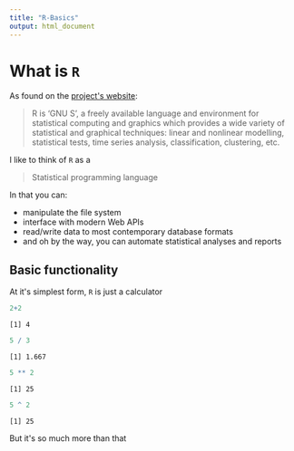 ```yaml
---
title: "R-Basics"
output: html_document
---
```





# What is `R`

As found on the [project's website](http://cran.us.r-project.org/):  


>  R is ‘GNU S’, a freely available language and environment for statistical computing and graphics which provides a wide variety of statistical and graphical techniques: linear and nonlinear modelling, statistical tests, time series analysis, classification, clustering, etc.  
  
  
I like to think of `R` as a 

>  Statistical programming language  

In that you can:

-  manipulate the file system  
-  interface with modern Web APIs  
-  read/write data to most contemporary database formats  
-  and oh by the way, you can automate statistical analyses and reports


## Basic functionality

At it's simplest form, `R` is just a calculator


```r
2+2
```

```
[1] 4
```

```r
5 / 3
```

```
[1] 1.667
```

```r
5 ** 2
```

```
[1] 25
```

```r
5 ^ 2
```

```
[1] 25
```


But it's so much more than that

